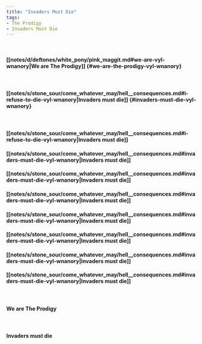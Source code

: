 ```yaml
---
title: "Invaders Must Die"
tags:
- The Prodigy
- Invaders Must Die
---
```

&nbsp;
#### [[notes/d/deftones/white_pony/pink_maggit.md#we-are-vyl-wnanory|We are The Prodigy]] {#we-are-the-prodigy-vyl-wnanory}
&nbsp;
#### [[notes/s/stone_sour/come_whatever_may/hell__consequences.md#i-refuse-to-die-vyl-wnanory|Invaders must die]] {#invaders-must-die-vyl-wnanory}
&nbsp;
#### [[notes/s/stone_sour/come_whatever_may/hell__consequences.md#i-refuse-to-die-vyl-wnanory|Invaders must die]]
#### [[notes/s/stone_sour/come_whatever_may/hell__consequences.md#invaders-must-die-vyl-wnanory|Invaders must die]]
#### [[notes/s/stone_sour/come_whatever_may/hell__consequences.md#invaders-must-die-vyl-wnanory|Invaders must die]]
#### [[notes/s/stone_sour/come_whatever_may/hell__consequences.md#invaders-must-die-vyl-wnanory|Invaders must die]]
#### [[notes/s/stone_sour/come_whatever_may/hell__consequences.md#invaders-must-die-vyl-wnanory|Invaders must die]]
#### [[notes/s/stone_sour/come_whatever_may/hell__consequences.md#invaders-must-die-vyl-wnanory|Invaders must die]]
#### [[notes/s/stone_sour/come_whatever_may/hell__consequences.md#invaders-must-die-vyl-wnanory|Invaders must die]]
#### [[notes/s/stone_sour/come_whatever_may/hell__consequences.md#invaders-must-die-vyl-wnanory|Invaders must die]]
&nbsp;
#### We are The Prodigy
&nbsp;
#### Invaders must die
